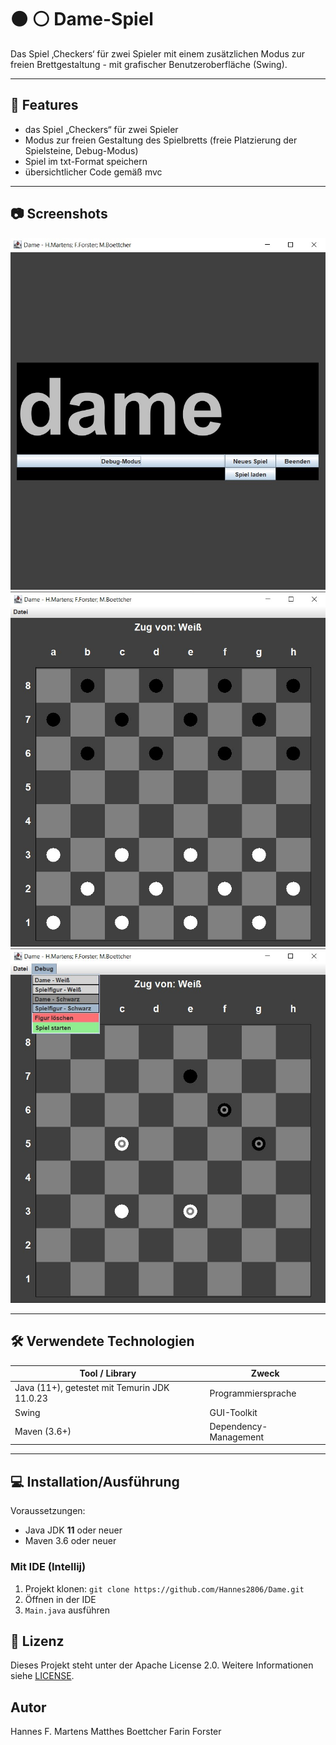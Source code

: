 # ⚫ ⚪ Dame-Spiel

Das Spiel ‚Checkers‘ für zwei Spieler mit einem zusätzlichen Modus zur freien Brettgestaltung - mit grafischer Benutzeroberfläche (Swing).

---

## 🚀 Features

- das Spiel „Checkers“ für zwei Spieler
- Modus zur freien Gestaltung des Spielbretts (freie Platzierung der Spielsteine, Debug-Modus)
- Spiel im txt-Format speichern
- übersichtlicher Code gemäß mvc

---

## 📷 Screenshots

![Screenshot StartScreen](img/ScreenshotStartScreen.jpg)
![Screenshot Game](img/ScreenshotGame.jpg)
![Screenshot Debug](img/ScreenshotDebug.jpg)

---

## 🛠️ Verwendete Technologien

| Tool / Library                               | Zweck                 |
|----------------------------------------------|-----------------------|
| Java (11+), getestet mit Temurin JDK 11.0.23 | Programmiersprache    |
| Swing                                        | GUI-Toolkit           |
| Maven (3.6+)                                 | Dependency-Management |

---

## 💻 Installation/Ausführung

Voraussetzungen:
- Java JDK **11** oder neuer
- Maven 3.6 oder neuer

### Mit IDE (Intellij)

1. Projekt klonen: `git clone https://github.com/Hannes2806/Dame.git`
2. Öffnen in der IDE
3. `Main.java` ausführen

## 📄 Lizenz

Dieses Projekt steht unter der Apache License 2.0. Weitere Informationen siehe [LICENSE](LICENSE.txt).

## Autor

Hannes F. Martens
Matthes Boettcher
Farin Forster